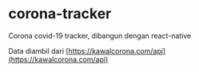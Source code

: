 # corona-tracker
Corona covid-19 tracker, dibangun dengan react-native

Data diambil dari  [https://kawalcorona.com/api](https://kawalcorona.com/api)
